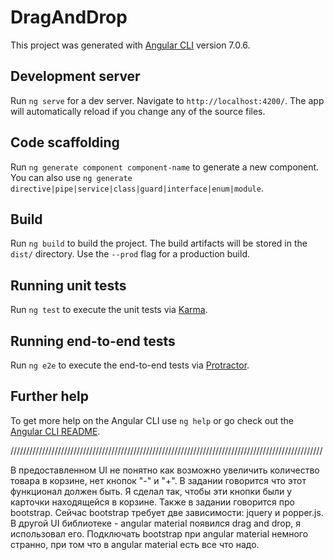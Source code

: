 # DragAndDrop

This project was generated with [Angular CLI](https://github.com/angular/angular-cli) version 7.0.6.

## Development server

Run `ng serve` for a dev server. Navigate to `http://localhost:4200/`. The app will automatically reload if you change any of the source files.

## Code scaffolding

Run `ng generate component component-name` to generate a new component. You can also use `ng generate directive|pipe|service|class|guard|interface|enum|module`.

## Build

Run `ng build` to build the project. The build artifacts will be stored in the `dist/` directory. Use the `--prod` flag for a production build.

## Running unit tests

Run `ng test` to execute the unit tests via [Karma](https://karma-runner.github.io).

## Running end-to-end tests

Run `ng e2e` to execute the end-to-end tests via [Protractor](http://www.protractortest.org/).

## Further help

To get more help on the Angular CLI use `ng help` or go check out the [Angular CLI README](https://github.com/angular/angular-cli/blob/master/README.md).

///////////////////////////////////////////////////////////////////////////////////////////////////

В предоставленном UI не понятно как возможно увеличить количество товара в корзине, нет кнопок "-" и "+".
В задании говорится что этот функционал должен быть. Я сделал так, чтобы эти кнопки были у карточки находящейся в корзине.
Также в задании говорится про bootstrap. Сейчас bootstrap требует две зависимости: jquery и popper.js.
В другой UI библиотеке - angular material появился drag and drop, я использовал его. 
Подключать bootstrap при angular material немного странно, при том что в angular material есть все что надо.

